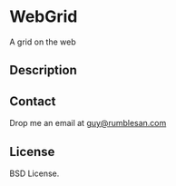 # WebGrid

A grid on the web


## Description




## Contact

Drop me an email at guy@rumblesan.com


## License

BSD License.

